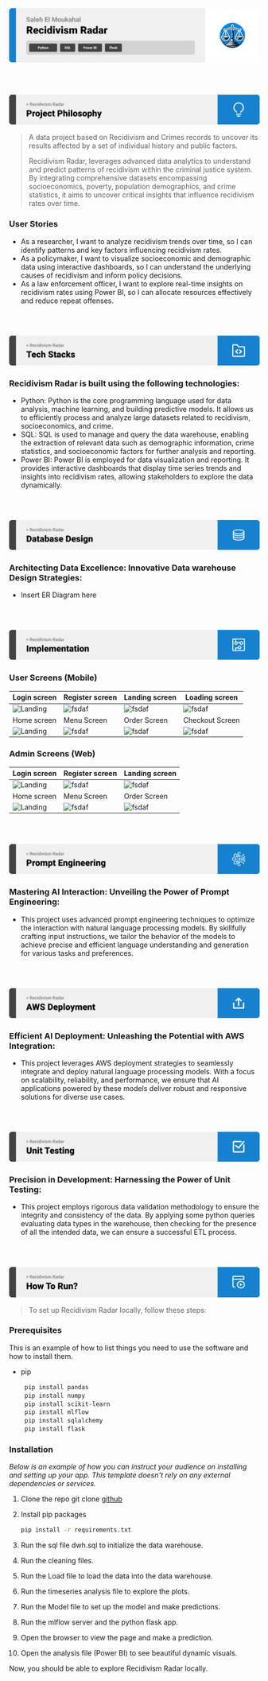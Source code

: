 <img src="readme/title1.svg"/>

<br><br>

<!-- project philosophy -->
<img src="readme/title2.svg"/>

> A data project based on Recidivism and Crimes records to uncover its results affected by a set of individual history and public factors.
>
>  Recidivism Radar, leverages advanced data analytics to understand and predict patterns of recidivism within the criminal justice system. By integrating comprehensive datasets encompassing socioeconomics, poverty, population demographics, and crime statistics, it aims to uncover critical insights that influence recidivism rates over time.

### User Stories
- As a researcher, I want to analyze recidivism trends over time, so I can identify patterns and key factors influencing recidivism rates.
- As a policymaker, I want to visualize socioeconomic and demographic data using interactive dashboards, so I can understand the underlying causes of recidivism and inform policy decisions.
- As a law enforcement officer, I want to explore real-time insights on recidivism rates using Power BI, so I can allocate resources effectively and reduce repeat offenses.

<br><br>
<!-- Tech stack -->
<img src="readme/title3.svg"/>

###  Recidivism Radar is built using the following technologies:

- Python: Python is the core programming language used for data analysis, machine learning, and building predictive models. It allows us to efficiently process and analyze large datasets related to recidivism, socioeconomics, and crime.
- SQL: SQL is used to manage and query the data warehouse, enabling the extraction of relevant data such as demographic information, crime statistics, and socioeconomic factors for further analysis and reporting.
- Power BI: Power BI is employed for data visualization and reporting. It provides interactive dashboards that display time series trends and insights into recidivism rates, allowing stakeholders to explore the data dynamically.


<br><br>


<!-- Data warehouse Design -->
<img src="readme/title5.svg"/>

###  Architecting Data Excellence: Innovative Data warehouse Design Strategies:

- Insert ER Diagram here


<br><br>


<!-- Implementation -->
<img src="readme/title6.svg"/>


### User Screens (Mobile)
| Login screen  | Register screen | Landing screen | Loading screen |
| ---| ---| ---| ---|
| ![Landing](https://placehold.co/900x1600) | ![fsdaf](https://placehold.co/900x1600) | ![fsdaf](https://placehold.co/900x1600) | ![fsdaf](https://placehold.co/900x1600) |
| Home screen  | Menu Screen | Order Screen | Checkout Screen |
| ![Landing](https://placehold.co/900x1600) | ![fsdaf](https://placehold.co/900x1600) | ![fsdaf](https://placehold.co/900x1600) | ![fsdaf](https://placehold.co/900x1600) |

### Admin Screens (Web)
| Login screen  | Register screen |  Landing screen |
| ---| ---| ---|
| ![Landing](./readme/demo/1440x1024.png) | ![fsdaf](./readme/demo/1440x1024.png) | ![fsdaf](./readme/demo/1440x1024.png) |
| Home screen  | Menu Screen | Order Screen |
| ![Landing](./readme/demo/1440x1024.png) | ![fsdaf](./readme/demo/1440x1024.png) | ![fsdaf](./readme/demo/1440x1024.png) |

<br><br>


<!-- Prompt Engineering -->
<img src="readme/title7.svg"/>

###  Mastering AI Interaction: Unveiling the Power of Prompt Engineering:

- This project uses advanced prompt engineering techniques to optimize the interaction with natural language processing models. By skillfully crafting input instructions, we tailor the behavior of the models to achieve precise and efficient language understanding and generation for various tasks and preferences.

<br><br>

<!-- AWS Deployment -->
<img src="readme/title8.svg"/>

###  Efficient AI Deployment: Unleashing the Potential with AWS Integration:

- This project leverages AWS deployment strategies to seamlessly integrate and deploy natural language processing models. With a focus on scalability, reliability, and performance, we ensure that AI applications powered by these models deliver robust and responsive solutions for diverse use cases.

<br><br>

<!-- Data Validation -->
<img src="readme/title9.svg"/>

###  Precision in Development: Harnessing the Power of Unit Testing:

- This project employs rigorous data validation methodology to ensure the integrity and consistency of the data. By applying some python queries evaluating data types in the warehouse, then checking for the presence of all the intended data, we can ensure a successful ETL process.

<br><br>


<!-- How to run -->
<img src="readme/title10.svg"/>

> To set up Recidivism Radar locally, follow these steps:

### Prerequisites

This is an example of how to list things you need to use the software and how to install them.
* pip
  ```sh
   pip install pandas
   pip install numpy
   pip install scikit-learn
   pip install mlflow
   pip install sqlalchemy
   pip install flask

  ```
    

### Installation

_Below is an example of how you can instruct your audience on installing and setting up your app. This template doesn't rely on any external dependencies or services._


1. Clone the repo
   git clone [github](https://github.com/SalehMk0/Recidivism-Radar.git)
2. Install pip packages
   ```sh
   pip install -r requirements.txt
   ```
3. Run the sql file dwh.sql to initialize the data warehouse.

4. Run the cleaning files.
5. Run the Load file to load the data into the data warehouse.
6. Run the timeseries analysis file to explore the plots.
7. Run the Model file to set up the model and make predictions.
8. Run the mlflow server and the python flask app. 
9. Open the browser to view the page and make a prediction. 
10. Open the analysis file (Power BI) to see beautiful dynamic visuals.
 


Now, you should be able to explore Recidivism Radar locally.